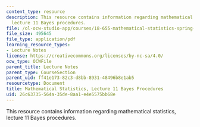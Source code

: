 ```yaml
---
content_type: resource
description: This resource contains information regarding mathematical statistics,
  lecture 11 Bayes procedures.
file: /ol-ocw-studio-app/courses/18-655-mathematical-statistics-spring-2016/26c63735564a35de8aa1e4e5575bb68e_MIT18_655S16_LecNote11.pdf
file_size: 495645
file_type: application/pdf
learning_resource_types:
- Lecture Notes
license: https://creativecommons.org/licenses/by-nc-sa/4.0/
ocw_type: OCWFile
parent_title: Lecture Notes
parent_type: CourseSection
parent_uid: ff41e173-82c3-d8bb-8931-48496b8e1ab5
resourcetype: Document
title: Mathematical Statistics, Lecture 11 Bayes Procedures
uid: 26c63735-564a-35de-8aa1-e4e5575bb68e
---
```

This resource contains information regarding mathematical statistics, lecture 11 Bayes procedures.